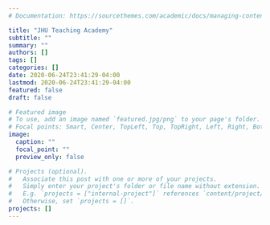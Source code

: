 ```yaml
---
# Documentation: https://sourcethemes.com/academic/docs/managing-content/

title: "JHU Teaching Academy"
subtitle: ""
summary: ""
authors: []
tags: []
categories: []
date: 2020-06-24T23:41:29-04:00
lastmod: 2020-06-24T23:41:29-04:00
featured: false
draft: false

# Featured image
# To use, add an image named `featured.jpg/png` to your page's folder.
# Focal points: Smart, Center, TopLeft, Top, TopRight, Left, Right, BottomLeft, Bottom, BottomRight.
image:
  caption: ""
  focal_point: ""
  preview_only: false

# Projects (optional).
#   Associate this post with one or more of your projects.
#   Simply enter your project's folder or file name without extension.
#   E.g. `projects = ["internal-project"]` references `content/project/deep-learning/index.md`.
#   Otherwise, set `projects = []`.
projects: []
---
```

